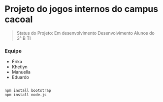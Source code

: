 # Projeto do jogos internos do campus cacoal

>Status do Projeto: Em desenvolvimento
>Desenvolvimento Alunos do 3° B TI

### Equipe 
* Érika
* Khetlyn
* Manuella 
* Eduardo

```

npm install bootstrap
npm install node.js

```
